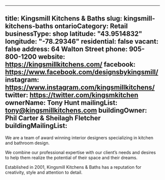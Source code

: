 
---
title: Kingsmill Kitchens & Baths
slug: kingsmill-kitchens-baths
ontarioCategory: Retail
businessType: shop
latitude: "43.9514832"
longitude: "-78.29346"
residential: false
vacant: false
address: 64 Walton Street
phone: 905-800-1200
website: https://kingsmillkitchens.com/
facebook: https://www.facebook.com/designsbykingsmill/
instagram: https://www.instagram.com/kingsmillkitchens/
twitter: https://twitter.com/kingsmkitchen
ownerName: Tony Hunt
mailingList: tony@kingsmillkitchens.com
buildingOwner: Phil Carter & Sheilagh Fletcher
buildingMailingList: 
---
We are a team of award winning interior designers specializing in kitchen and bathroom design.
 
We combine our professional expertise with our client’s needs and desires to help them realize the potential of their space and their dreams.
 
Established in 2001, Kingsmill Kitchens & Baths has a reputation for creativity, style and attention to detail.

